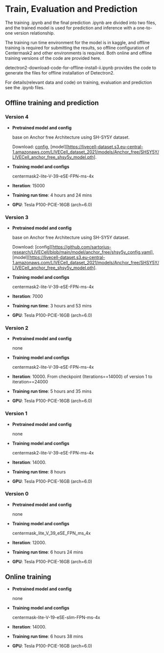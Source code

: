 # Train, Evaluation and Prediction

The training .ipynb and the final prediction .ipynb are divided into two files, and the trained model is used for prediction and inference with a one-to-one version relationship.

The training run time environment for the model is in kaggle, and offline training is required for submitting the results, so offline configuration of Centermask2 and other environments is required. Both online and offline training versions of the code are provided here.

detectron2-download-code-for-offline-install-ii.ipynb provides the code to generate the files for offline installation of Detectron2.

For details(relevant data and code) on training, evaluation and prediction see the .ipynb files.

## Offline training and prediction

### Version 4

* **Pretrained model and config**

  base on Anchor free Architecture using SH-SY5Y dataset.

  Download:  [config](https://github.com/sartorius-research/LIVECell/blob/main/model/anchor_free/shsy5y_config.yaml), [model][https://livecell-dataset.s3.eu-central-1.amazonaws.com/LIVECell_dataset_2021/models/Anchor_free/SHSY5Y/LIVECell_anchor_free_shsy5y_model.pth].

* **Training model and configs**

  centermask2-lite-V-39-eSE-FPN-ms-4x

* **Iteration**: 15000

* **Training run time**: 4 hours and 24 mins

* **GPU**: Tesla P100-PCIE-16GB (arch=6.0)

### Version 3

* **Pretrained model and config**

  base on Anchor free Architecture using SH-SY5Y dataset.

  Download:  [config][https://github.com/sartorius-research/LIVECell/blob/main/model/anchor_free/shsy5y_config.yaml], [model][https://livecell-dataset.s3.eu-central-1.amazonaws.com/LIVECell_dataset_2021/models/Anchor_free/SHSY5Y/LIVECell_anchor_free_shsy5y_model.pth].

* **Training model and configs**

  centermask2-lite-V-39-eSE-FPN-ms-4x

* **Iteration**: 7000

* **Training run time**:  3 hours and 53 mins

* **GPU**: Tesla P100-PCIE-16GB (arch=6.0)

### Version 2

* **Pretrained model and config**

  none

* **Training model and configs**

  centermask2-lite-V-39-eSE-FPN-ms-4x

* **Iteration**: 10000. From checkpoint (Iterations==14000) of version 1 to iteration==24000

* **Training run time**:  5 hours and 35 mins

* **GPU**: Tesla P100-PCIE-16GB (arch=6.0)

### Version 1

* **Pretrained model and config**

  none

* **Training model and configs**

  centermask2-lite-V-39-eSE-FPN-ms-4x

* **Iteration**: 14000. 

* **Training run time**:  8 hours

* **GPU**: Tesla P100-PCIE-16GB (arch=6.0)

### Version 0

* **Pretrained model and config**

  none

* **Training model and configs**

  centermask_lite_V_39_eSE_FPN_ms_4x

* **Iteration**: 12000. 

* **Training run time**:  6 hours 24 mins

* **GPU**: Tesla P100-PCIE-16GB (arch=6.0)

## Online training

* **Pretrained model and config**

  none

* **Training model and configs**

  centermask-lite-V-19-eSE-slim-FPN-ms-4x

* **Iteration**: 14000. 

* **Training run time**:  6 hours 38 mins

* **GPU**: Tesla P100-PCIE-16GB (arch=6.0)
